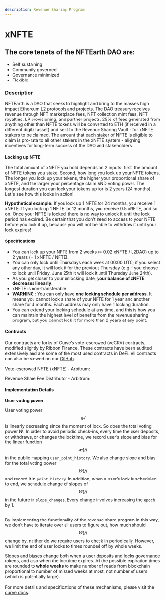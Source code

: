 ```yaml
---
description: Revenue Sharing Program
---
```


# xNFTE

## The core tenets of the NFTEarth DAO are:&#x20;

* Self sustaining&#x20;
* Community governed&#x20;
* Governance minimized
* Flexible

### Description <a href="#description" id="description"></a>

NFTEarth is a DAO that seeks to highlight and bring to the masses high impact Ethereum L2 protocols and projects. The DAO treasury receives revenue through NFT marketplace fees, NFT collection mint fees, NFT royalties, LP provisioning, and partner projects. 25% of fees generated from anything other than NFTE tokens will be converted to ETH (if received in a different digital asset) and sent to the Revenue Sharing Vault - for xNFTE stakers to be claimed. The amount that each staker of NFTE is eligible to claim is pro-rata to all other stakers in the xNFTE system - aligning incentives for long-term success of the DAO and stakeholders.&#x20;

#### Locking up NFTE <a href="#locking-up-l2dao" id="locking-up-l2dao"></a>

The total amount of xNFTE you hold depends on 2 inputs: first, the amount of NFTE tokens you stake. Second, how long you lock up your NFTE tokens. The longer you lock up your tokens, the higher your proportional share of xNFTE, and the larger your percentage claim AND voting power. The longest duration you can lock your tokens up for is 2 years (24 months). Let's see how this looks in action!

**Hypothetical example:** If you lock up 1 NFTE for 24 months, you receive 1 xNFTE. If you lock up 1 NFTE for 12 months, you receive 0.5 xNFTE, and so on. Once your NFTE is locked, there is no way to unlock it until the lock period has expired. Be certain that you don’t need to access to your NFTE before you lock it up, because you will not be able to withdraw it until your lock expires!

#### Specifications  <a href="#specifications" id="specifications"></a>

* You can lock up your NFTE from 2 weeks (= 0.02 xNFTE / L2DAO) up to 2 years (= 1 xNFTE / NFTE).
* You can only lock until Thursdays each week at 00:00 UTC; if you select any other day, it will lock it for the previous Thursday (e.g if you choose to lock until Friday, June 25th it will lock it until Thursday June 24th).
* As you get closer to your unlocking date, **your balance of xNFTE decreases linearly**.
* xNFTE is non-transferable
* **WARNING :** You can only have **one locking schedule per address**. It means you cannot lock a share of your NFTE for 1 year and another share for 4 months. Each address may only have 1 locking duration.
* You can extend your locking schedule at any time, and this is how you can maintain the highest level of benefits from the revenue sharing program, but you cannot lock it for more than 2 years at any point.

#### Contracts <a href="#contracts" id="contracts"></a>

Our contracts are forks of Curve’s vote-escrowed (veCRV) contracts, modified slightly by Ribbon Finance. These contracts have been audited extensively and are some of the most used contracts in DeFi. All contracts can also be viewed on our [GitHub](https://github.com/nftearth).\
\
Vote-escrowed NFTE (xNFTE) - Arbitrum:

​Revenue Share Fee Distributor - Arbitrum: ​

#### Implementation Details <a href="#implementation-details" id="implementation-details"></a>

**User voting power**

User voting power $$𝑤𝑖$$ is linearly decreasing since the moment of lock. So does the total voting power 𝑊. In order to avoid periodic check-ins, every time the user deposits, or withdraws, or changes the locktime, we record user’s slope and bias for the linear function $$𝑤𝑖(𝑡)$$ in the public mapping `user_point_history`. We also change slope and bias for the total voting power $$𝑊(𝑡)$$ and record it in `point_history`. In addition, when a user’s lock is scheduled to end, we schedule change of slopes of $$𝑊(𝑡)$$ in the future in `slope_changes`. Every change involves increasing the `epoch` by 1.

\
By implementing the functionality of the revenue share program in this way, we don’t have to iterate over all users to figure out, how much should $$𝑊(𝑡)$$ change by, neither do we require users to check in periodically. However, we limit the end of user locks to times rounded off by whole weeks.

Slopes and biases change both when a user deposits and locks governance tokens, and also when the locktime expires. All the possible expiration times are rounded to **whole weeks** to make number of reads from blockchain proportional to number of missed weeks at most, not number of users (which is potentially large).\
\
For more details and specifications of these mechanisms, please visit the [curve docs](https://curve.readthedocs.io/dao-vecrv.html#querying-balances-locks-and-supply).
